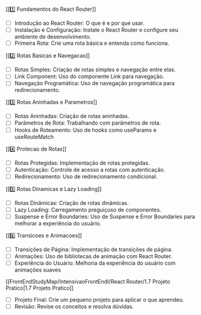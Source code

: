 

 [[1️⃣ Fundamentos do React Router]]
- [ ] Introdução ao React Router: O que é e por que usar.
- [ ] Instalação e Configuração: Instale o React Router e configure seu ambiente de desenvolvimento.
- [ ] Primeira Rota: Crie uma rota básica e entenda como funciona.

 [[2️⃣ Rotas Basicas e Navegacao]]
- [ ] Rotas Simples: Criação de rotas simples e navegação entre elas.  
- [ ] Link Component: Uso do componente Link para navegação.  
- [ ] Navegação Programática: Uso de navegação programática para redirecionamento.

 [[3️⃣ Rotas Aninhadas e Parametros]]
- [ ] Rotas Aninhadas: Criação de rotas aninhadas.  
- [ ] Parâmetros de Rota: Trabalhando com parâmetros de rota.  
- [ ] Hooks de Roteamento: Uso de hooks como useParams e useRouteMatch

 [[4️⃣ Protecao de Rotas]]
- [ ] Rotas Protegidas: Implementação de rotas protegidas.  
- [ ] Autenticação: Controle de acesso a rotas com autenticação.  
- [ ] Redirecionamento: Uso de redirecionamento condicional.

 [[5️⃣ Rotas Dinamicas e Lazy Loading]]
- [ ] Rotas Dinâmicas: Criação de rotas dinâmicas.  
- [ ] Lazy Loading: Carregamento preguiçoso de componentes.  
- [ ] Suspense e Error Boundaries: Uso de Suspense e Error Boundaries para melhorar a experiência do usuário.

 [[6️⃣ Transicoes e Animacoes]]
- [ ] Transições de Página: Implementação de transições de página.  
- [ ] Animações: Uso de bibliotecas de animação com React Router.  
- [ ] Experiência do Usuário: Melhoria da experiência do usuário com animações suaves

 [[FrontEndStudyMap/IntensivaoFrontEndI/React Router/1.7 Projeto Pratico|1.7 Projeto Pratico]]
- [ ] Projeto Final: Crie um pequeno projeto para aplicar o que aprendeu.  
- [ ] Revisão: Revise os conceitos e resolva dúvidas.
